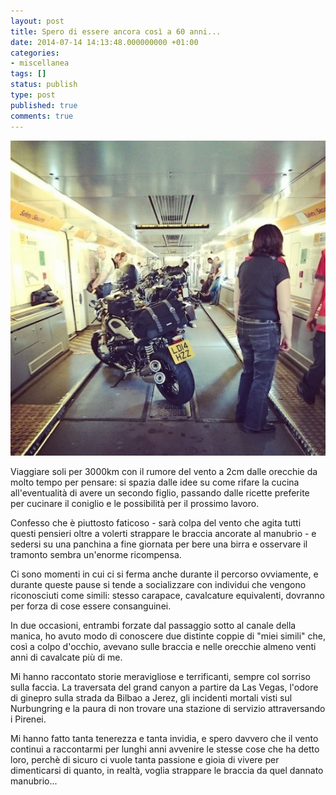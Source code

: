 ```yaml
---
layout: post
title: Spero di essere ancora così a 60 anni...
date: 2014-07-14 14:13:48.000000000 +01:00
categories:
- miscellanea
tags: []
status: publish
type: post
published: true
comments: true
---
```


![Bikes in the tunnel](/images/eurotunnel-544x544.jpg)

Viaggiare soli per 3000km con il rumore del vento a 2cm dalle orecchie da molto tempo per pensare:
si spazia dalle idee su come rifare la cucina all'eventualità di avere un secondo figlio, passando
dalle ricette preferite per cucinare il coniglio e le possibilità per il prossimo lavoro.

Confesso che è piuttosto faticoso - sarà colpa del vento che agita tutti questi pensieri oltre a
volerti strappare le braccia ancorate al manubrio - e sedersi su una panchina a fine giornata
per bere una birra e osservare il tramonto sembra un'enorme ricompensa.

Ci sono momenti in cui ci si ferma anche durante il percorso ovviamente, e durante queste pause
si tende a socializzare con individui che vengono riconosciuti come simili: stesso carapace,
cavalcature equivalenti, dovranno per forza di cose essere consanguinei.

In due occasioni, entrambi forzate dal passaggio sotto al canale della manica, ho avuto modo
di conoscere due distinte coppie di "miei simili" che, così a colpo d'occhio, avevano
sulle braccia e nelle orecchie almeno venti anni di cavalcate più di me.

Mi hanno raccontato storie meravigliose e terrificanti, sempre col sorriso sulla faccia.
La traversata del grand canyon a partire da Las Vegas, l'odore di ginepro sulla strada
da Bilbao a Jerez, gli incidenti mortali visti sul Nurbungring e la paura di non trovare
una stazione di servizio attraversando i Pirenei.

Mi hanno fatto tanta tenerezza e tanta invidia, e spero davvero che il vento continui
a raccontarmi per lunghi anni avvenire le stesse cose che ha detto loro, perchè di sicuro
ci vuole tanta passione e gioia di vivere per dimenticarsi di quanto, in realtà, voglia strappare
le braccia da quel dannato manubrio...
